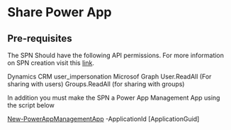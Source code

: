 # Share Power App

## Pre-requisites

  The SPN Should have the following API permissions. For more information on SPN creation visit this [link](https://docs.microsoft.com/en-us/powerapps/developer/data-platform/use-single-tenant-server-server-authentication#azure-application-registration).

Dynamics CRM
  user_impersonation
Microsof Graph
  User.ReadAll (For sharing with users)
  Groups.ReadAll (for sharing with groups)

In addition you must make the SPN a Power App Management App using the script below

[New-PowerAppManagementApp](https://docs.microsoft.com/en-us/powershell/module/microsoft.powerapps.administration.powershell/new-powerappmanagementapp?view=pa-ps-latest) -ApplicationId [ApplicationGuid]




 
